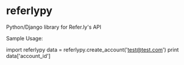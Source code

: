 referlypy
=========

Python/Django library for Refer.ly's API

Sample Usage:

import referlypy
data = referlypy.create_account('test@test.com')
print data['account_id']